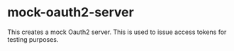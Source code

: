 # mock-oauth2-server

This creates a mock Oauth2 server. This is used to issue access tokens for testing purposes.
